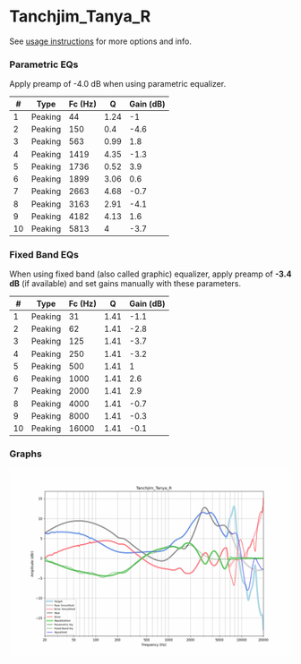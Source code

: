 # Tanchjim_Tanya_R
See [usage instructions](https://github.com/jaakkopasanen/AutoEq#usage) for more options and info.

### Parametric EQs
Apply preamp of -4.0 dB when using parametric equalizer.

|   # | Type    |   Fc (Hz) |    Q |   Gain (dB) |
|-----|---------|-----------|------|-------------|
|   1 | Peaking |        44 | 1.24 |        -1   |
|   2 | Peaking |       150 | 0.4  |        -4.6 |
|   3 | Peaking |       563 | 0.99 |         1.8 |
|   4 | Peaking |      1419 | 4.35 |        -1.3 |
|   5 | Peaking |      1736 | 0.52 |         3.9 |
|   6 | Peaking |      1899 | 3.06 |         0.6 |
|   7 | Peaking |      2663 | 4.68 |        -0.7 |
|   8 | Peaking |      3163 | 2.91 |        -4.1 |
|   9 | Peaking |      4182 | 4.13 |         1.6 |
|  10 | Peaking |      5813 | 4    |        -3.7 |

### Fixed Band EQs
When using fixed band (also called graphic) equalizer, apply preamp of **-3.4 dB** (if available) and set gains manually with these parameters.

|   # | Type    |   Fc (Hz) |    Q |   Gain (dB) |
|-----|---------|-----------|------|-------------|
|   1 | Peaking |        31 | 1.41 |        -1.1 |
|   2 | Peaking |        62 | 1.41 |        -2.8 |
|   3 | Peaking |       125 | 1.41 |        -3.7 |
|   4 | Peaking |       250 | 1.41 |        -3.2 |
|   5 | Peaking |       500 | 1.41 |         1   |
|   6 | Peaking |      1000 | 1.41 |         2.6 |
|   7 | Peaking |      2000 | 1.41 |         2.9 |
|   8 | Peaking |      4000 | 1.41 |        -0.7 |
|   9 | Peaking |      8000 | 1.41 |        -0.3 |
|  10 | Peaking |     16000 | 1.41 |        -0.1 |

### Graphs
![](./Tanchjim_Tanya_R.png)
